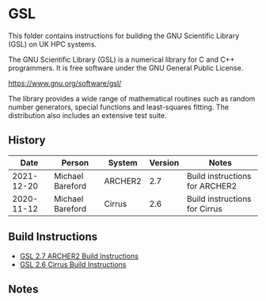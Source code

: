GSL
===

This folder contains instructions for building the GNU Scientific Library (GSL) on UK HPC systems.

The GNU Scientific Library (GSL) is a numerical library for C and C++ programmers.
It is free software under the GNU General Public License.

https://www.gnu.org/software/gsl/

The library provides a wide range of mathematical routines such as random number generators,
special functions and least-squares fitting. The distribution also includes an extensive
test suite.

History
-------

 Date | Person | System | Version | Notes
 ---- | ------ | ------ | ------- | -----
 2021-12-20 | Michael Bareford | ARCHER2 | 2.7 | Build instructions for ARCHER2
 2020-11-12 | Michael Bareford | Cirrus | 2.6 | Build instructions for Cirrus

Build Instructions
------------------

* [GSL 2.7 ARCHER2 Build Instructions](build_gsl_2.7_archer2.md)
* [GSL 2.6 Cirrus Build Instructions](build_gsl_2.6_cirrus.md)

Notes
-----
